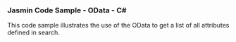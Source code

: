 ### Jasmin Code Sample - OData - C#

This code sample illustrates the use of the OData to get a list of all attributes defined in search.